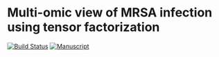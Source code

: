 # Multi-omic view of MRSA infection using tensor factorization

[![Build Status](https://transduc.seas.ucla.edu/buildStatus/icon?job=meyer-lab%2Ftfac-mrsa%2Fmaster)](https://transduc.seas.ucla.edu/job/meyer-lab/job/tfac-mrsa/job/master/)
[![Manuscript](https://img.shields.io/static/v1?label=manuscript&message=master&color=blue)](https://transduc.seas.ucla.edu/job/meyer-lab/job/tfac-mrsa/job/master/Manuscript/)
